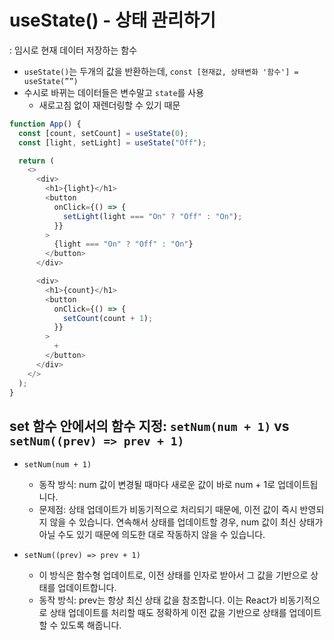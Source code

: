# useState() - 상태 관리하기

: 임시로 현재 데이터 저장하는 함수
- `useState()`는 두개의 값을 반환하는데,  `const [현재값, 상태변화 '함수'] = useState(””)`
- 수시로 바뀌는 데이터들은 변수말고 `state`를 사용
    - 새로고침 없이 재렌더링할 수 있기 때문
 
```javascript
function App() {
  const [count, setCount] = useState(0);
  const [light, setLight] = useState("Off");

  return (
    <>
      <div>
        <h1>{light}</h1>
        <button
          onClick={() => {
            setLight(light === "On" ? "Off" : "On");
          }}
        >
          {light === "On" ? "Off" : "On"}
        </button>
      </div>

      <div>
        <h1>{count}</h1>
        <button
          onClick={() => {
            setCount(count + 1);
          }}
        >
          +
        </button>
      </div>
    </>
  );
}
```

## set 함수 안에서의 함수 지정: `setNum(num + 1)` vs `setNum((prev) => prev + 1)`
- `setNum(num + 1)`
  - 동작 방식: num 값이 변경될 때마다 새로운 값이 바로 num + 1로 업데이트됩니다.
  - 문제점: 상태 업데이트가 비동기적으로 처리되기 때문에, 이전 값이 즉시 반영되지 않을 수 있습니다. 연속해서 상태를 업데이트할 경우, num 값이 최신 상태가 아닐 수도 있기 때문에 의도한 대로 작동하지 않을 수 있습니다.

- `setNum((prev) => prev + 1)`
  - 이 방식은 함수형 업데이트로, 이전 상태를 인자로 받아서 그 값을 기반으로 상태를 업데이트합니다.
  - 동작 방식: prev는 항상 최신 상태 값을 참조합니다. 이는 React가 비동기적으로 상태 업데이트를 처리할 때도 정확하게 이전 값을 기반으로 상태를 업데이트할 수 있도록 해줍니다.
